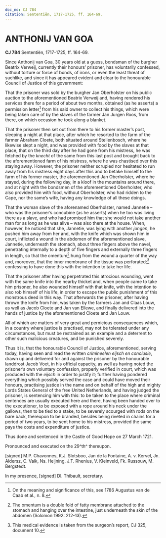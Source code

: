 ```yaml
---
doc_no: CJ 784
citation: Sententiën, 1717-1725, ff. 164-69.
---
```


# ANTHONIJ VAN GOA

**CJ 784** Sententiën, 1717-1725, ff. 164-69.

Since Anthonij van Goa, 30 years old at a guess, bondsman of the burgher Beatrix Verweij, currently their honours’ prisoner, has voluntarily confessed, without torture or force of bonds, of irons, or even the least threat of suchlike, and since it has appeared evident and clear to the honourable Council of Justice of this government:

That the prisoner was sold by the burgher Jan Oberholster on his public auction to the aforementioned Beatrix Verweij and, having rendered his services there for a period of about two months, obtained (as he asserts) a permission letter[^1] from his said owner to collect his things, which were being taken care of by the slaves of the farmer Jan Jurgen Roos, from there, on which occasion he took along a blanket.

That the prisoner then set out from there to his former master’s post, sleeping a night at that place, after which he resorted to the farm of the farmer Abraham Cloete, both situated around Stellenbosch, where he likewise slept a night, and was provided with food by the slaves at that place, that on the third day after he had gone from his mistress, he was fetched by the *knecht* of the same from this last post and brought back to the aforementioned farm of his mistress, where he was chastised over this staying away. However, the prisoner neither scrupled nor hesitated to run away from his mistress eight days after this and to betake himself to the farm of his former master, the aforementioned Jan Oberholster, where he stayed, during the following day, in a kloof in the mountains around there, and at night with the bondsmen of the aforementioned Oberholster, who also provided him with food, without Oberholster, who had ridden to the Cape, nor the same’s wife, having any knowledge of all these doings.

That the woman slave of the aforenamed Oberholster, named Jannetie – who was the prisoner’s concubine (as he asserts) when he too was living there as a slave, and who had promised him that she would not take another man for as long as he was alive – was also there at the house. When, however, he noticed that she, Jannetie, was lying with another *jongen*, he pushed him away from her and, with the knife which was shown him in court, inflicted a wound in the abdomen of the aforementioned slave, Jannetie, underneath the stomach, about three fingers above the navel, penetrating internally to a depth of five fingers and externally three fingers in length, so that the omentum[^2] hung from the wound a quarter of the way and, moreover, that the inner membrane of the tissue was perforated;[^3] confessing to have done this with the intention to take her life.

That the prisoner after having perpetrated this atrocious wounding, went with the same knife into the nearby thicket and, when people came to take him prisoner, he also wounded himself with that knife, with the intention to also rob himself of his life, in order to escape the public punishment of this monstrous deed in this way. That afterwards the prisoner, after having thrown the knife from him, was taken by the farmers Jan and Claas Louw, as well as Jacob Cloete and Jan van Ellewe, and finally delivered into the hands of justice by the aforementioned Cloete and Jan Louw.

All of which are matters of very great and pernicious consequences which, in a country where justice is practised, may not be tolerated under any circumstances, but must be restrained as an example and a deterrent to other such malicious creatures, and be punished severely.

Thus it is, that the honourable Council of Justice, aforementioned, serving today, having seen and read the written *crimineelen eijsch en conclusie*, drawn up and delivered for and against the prisoner by the honourable landdrost Jacob Voet, in his official capacity, as well as having noted the prisoner’s own voluntary confession, properly verified in court, which was produced with the *eijsch* in order to justify it; further having pondered everything which possibly served the case and could have moved their honours, practising justice in the name and on behalf of the high and mighty Lords States General of the free United Netherlands, and having judged the prisoner, is sentencing him with this: to be taken to the place where criminal sentences are usually executed here and there, having been handed over to the executioner, to be exposed with a rope around his neck under the gallows, then to be tied to a stake, to be severely scourged with rods on the bare back, thereupon to be branded, besides being riveted in chains for a period of two years, to be sent home to his mistress, provided the same pays the costs and expenditure of justice.

Thus done and sentenced in the Castle of Good Hope on 27 March 1721.

Pronounced and executed on the 29^th^ thereupon.

\[signed\] M.P. Chavonnes, K.J. Slotsboo, Jan de la Fontaine, A. v. Kervel, Jn. Aldersz, C. Valk, Ns. Heijning, J.T. Rhenius, V. Kleinveld, Fk. Russouw, M. Bergstedt.

In my presence, \[signed\] Dl. Thibault, secretary.

[^1]: On the meaning and significance of this, see 1786 Augustus van de Caab et al., n. 8.

[^2]: The omentum is a double fold of fatty membrane attached to the stomach and hanging over the intestine, just underneath the skin of the abdomen (Solomon 1992: 212-13).

[^3]: This medical evidence is taken from the surgeon’s report, CJ 325, document 10.